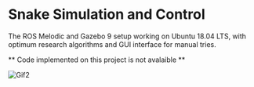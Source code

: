 # Snake Simulation and Control
The ROS Melodic and Gazebo 9 setup working on Ubuntu 18.04 LTS, with optimum research algorithms and GUI interface for manual tries.

** Code implemented on this project is not avalaible **



![Gif2](https://github.com/abcamiletto/eels_sim/blob/master/images_and_videos/ezgif-7-d21902ae1d3a.gif?raw=true)

    
